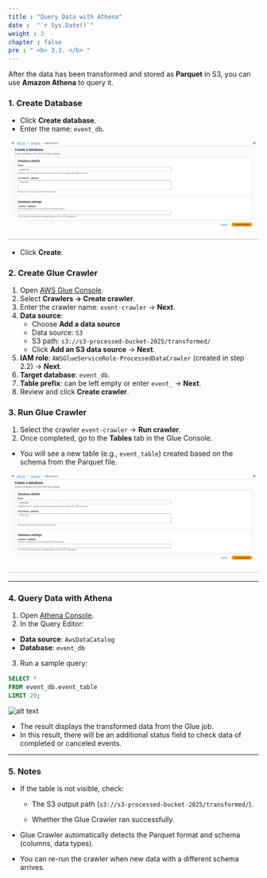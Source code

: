 ```yaml
---
title : "Query Data with Athena"
date :  "`r Sys.Date()`" 
weight : 3
chapter : false
pre : " <b> 3.3. </b> "
---
```


After the data has been transformed and stored as **Parquet** in S3, you can use **Amazon Athena** to query it.

### 1. Create Database
   - Click **Create database**.  
   - Enter the name: `event_db`.  
   
   ![alt text](image.png)

   - Click **Create**.

### 2. Create Glue Crawler

1. Open [AWS Glue Console](https://us-east-1.console.aws.amazon.com/glue/home?region=us-east-1).  
2. Select **Crawlers → Create crawler**.  
3. Enter the crawler name: `event-crawler` → **Next**.  
4. **Data source**:  
   - Choose **Add a data source**  
   - Data source: `S3`  
   - S3 path: `s3://s3-processed-bucket-2025/transformed/`  
   - Click **Add an S3 data source** → **Next**.  
5. **IAM role**: `AWSGlueServiceRole-ProcessedDataCrawler` (created in step 2.2) → **Next**.  
6. **Target database**: `event_db`.  
7. **Table prefix**: can be left empty or enter `event_` → **Next**.  
8. Review and click **Create crawler**.  

### 3. Run Glue Crawler

1. Select the crawler `event-crawler` → **Run crawler**.  
2. Once completed, go to the **Tables** tab in the Glue Console.  
- You will see a new table (e.g., `event_table`) created based on the schema from the Parquet file.  

![Glue Crawler table created](image.png)

---

### 4. Query Data with Athena

1. Open [Athena Console](https://us-east-1.console.aws.amazon.com/athena/home?region=us-east-1).  
2. In the Query Editor:  
- **Data source**: `AwsDataCatalog`  
- **Database**: `event_db`  
3. Run a sample query:

```sql
SELECT * 
FROM event_db.event_table 
LIMIT 20;
````

![alt text](image-1.png)

- The result displays the transformed data from the Glue job.
- In this result, there will be an additional status field to check data of completed or canceled events.
    

---

### 5. Notes

- If the table is not visible, check:
    
    - The S3 output path (`s3://s3-processed-bucket-2025/transformed/`).
        
    - Whether the Glue Crawler ran successfully.
        
- Glue Crawler automatically detects the Parquet format and schema (columns, data types).
    
- You can re-run the crawler when new data with a different schema arrives.